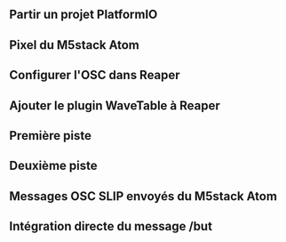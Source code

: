 ## Partir un projet PlatformIO   
## Pixel du M5stack Atom   
## Configurer l'OSC dans Reaper  
## Ajouter le plugin WaveTable à Reaper
## Première piste   
## Deuxième piste
## Messages OSC SLIP envoyés du M5stack Atom   
## Intégration directe du message /but   
